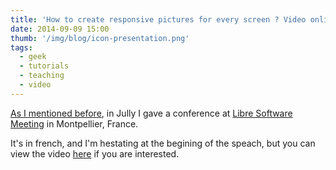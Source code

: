 ```yaml
---
title: 'How to create responsive pictures for every screen ? Video online'
date: 2014-09-09 15:00
thumb: '/img/blog/icon-presentation.png'
tags:
  - geek
  - tutorials
  - teaching
  - video
---
```


[As I mentioned before](/en/blog/conference-lsm-responsives-images), in Jully I gave a conference at [Libre Software Meeting](https://2014.rmll.info/?lang=en) in Montpellier, France.

It's in french, and I'm hestating at the begining of the speach, but you can view the video [here](http://video.rmll.info/videos/image-responsives-nouveaux-traitements-dimages-par-noeuds-et-graphs/) if you are interested.
